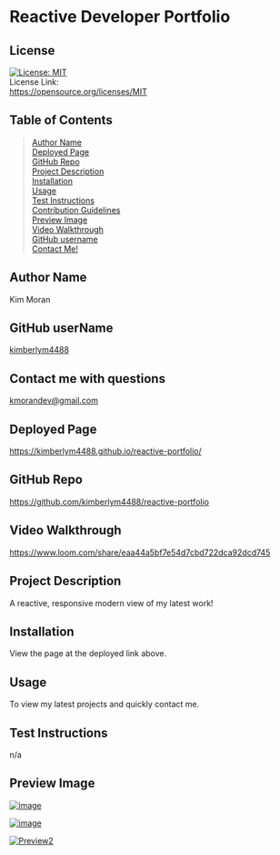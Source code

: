 # Reactive Developer Portfolio

## License

[![License: MIT](https://img.shields.io/badge/License-MIT-yellow.svg)](https://opensource.org/licenses/MIT)<br> License Link:<br> https://opensource.org/licenses/MIT

## Table of Contents

> [Author Name](#author-name) <br> [Deployed Page](#deployed-page) <br> [GitHub Repo](#github-repo) <br> [Project Description](#project-description)<br> [Installation](#installation)<br> [Usage](#usage)<br> [Test Instructions](#test-instructions)<br> [Contribution Guidelines](#contribution)<br> [Preview Image](#preview-image)<br> [Video Walkthrough](#video-walkthrough)<br> [GitHub username](#github-username)<br> [Contact Me!](#contact-me-with-questions)<br>

## Author Name

Kim Moran

## GitHub userName

[kimberlym4488](https://github.io/kimberlym4488)

## Contact me with questions

kmorandev@gmail.com

## Deployed Page

https://kimberlym4488.github.io/reactive-portfolio/

## GitHub Repo

https://github.com/kimberlym4488/reactive-portfolio

## Video Walkthrough

https://www.loom.com/share/eaa44a5bf7e54d7cbd722dca92dcd745

## Project Description

A reactive, responsive modern view of my latest work!

## Installation

View the page at the deployed link above.

## Usage

To view my latest projects and quickly contact me.

## Test Instructions

n/a

## Preview Image

[![image](https://user-images.githubusercontent.com/92805933/161462167-a106c746-d752-4dcf-b0f9-d78da32be006.png)](https://kimberlym4488.github.io/reactive-portfolio/)

[![image](https://user-images.githubusercontent.com/92805933/161462696-3a273778-38b9-4352-a6fe-a205e7c00c07.png)](https://kimberlym4488.github.io/reactive-portfolio/)

[![Preview2](https://user-images.githubusercontent.com/92805933/161462206-7cae77d5-9b0e-4f4d-be20-f829be0943be.PNG)](https://kimberlym4488.github.io/reactive-portfolio/)
